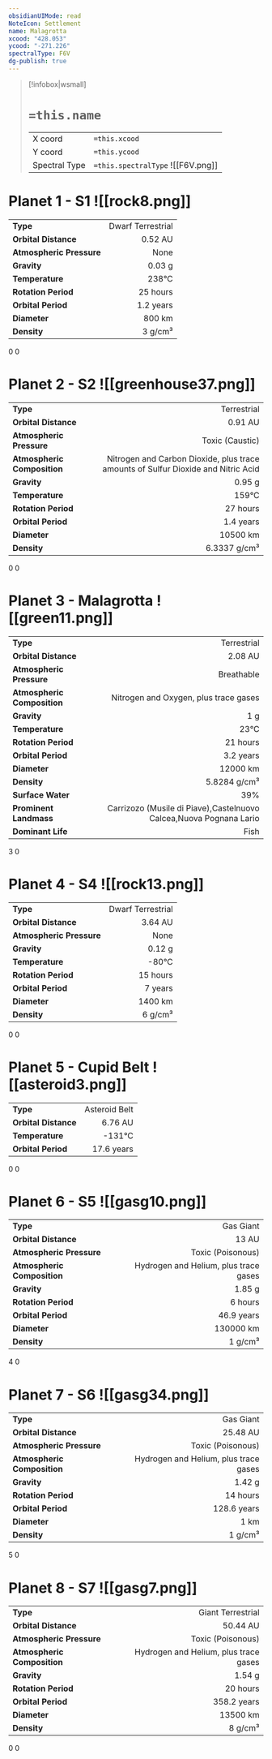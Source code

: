 ```yaml
---
obsidianUIMode: read
NoteIcon: Settlement
name: Malagrotta
xcood: "428.053"
ycood: "-271.226"
spectralType: F6V
dg-publish: true
---
```

> [!infobox|wsmall]
> # `=this.name`
> | | |
> | - | - |
> | X coord | `=this.xcood` |
> | Y coord| `=this.ycood` |
> | Spectral Type | `=this.spectralType` ![[F6V.png]] |

# Planet 1 - S1 ![[rock8.png]]
|                             |                           |
| --------------------------- | -------------------------:|
| **Type**                    |             Dwarf Terrestrial |
| **Orbital Distance**        |   0.52 AU |
| **Atmospheric Pressure**    |       None |
| **Gravity**                 |        0.03 g |
| **Temperature**             |    238°C |
| **Rotation Period**         |  25 hours |
| **Orbital Period** | 1.2 years |
| **Diameter**                |      800 km | 
| **Density**                 |    3 g/cm³ |



0
0



# Planet 2 - S2 ![[greenhouse37.png]]
|                             |                           |
| --------------------------- | -------------------------:|
| **Type**                    |             Terrestrial |
| **Orbital Distance**        |   0.91 AU |
| **Atmospheric Pressure**    |       Toxic (Caustic) |
| **Atmospheric Composition** |      Nitrogen and Carbon Dioxide, plus trace amounts of Sulfur Dioxide and Nitric Acid |
| **Gravity**                 |        0.95 g |
| **Temperature**             |    159°C |
| **Rotation Period**         |  27 hours |
| **Orbital Period** | 1.4 years |
| **Diameter**                |      10500 km | 
| **Density**                 |    6.3337 g/cm³ |



0
0



# Planet 3 - Malagrotta ![[green11.png]]
|                             |                           |
| --------------------------- | -------------------------:|
| **Type**                    |             Terrestrial |
| **Orbital Distance**        |   2.08 AU |
| **Atmospheric Pressure**    |       Breathable |
| **Atmospheric Composition** |      Nitrogen and Oxygen, plus trace gases |
| **Gravity**                 |        1 g |
| **Temperature**             |    23°C |
| **Rotation Period**         |  21 hours |
| **Orbital Period** | 3.2 years |
| **Diameter**                |      12000 km | 
| **Density**                 |    5.8284 g/cm³ |
| **Surface Water**           |           39% | 
| **Prominent Landmass**      |         Carrizozo (Musile di Piave),Castelnuovo Calcea,Nuova Pognana Lario | 
| **Dominant Life**           |         Fish |



3
0



# Planet 4 - S4 ![[rock13.png]]
|                             |                           |
| --------------------------- | -------------------------:|
| **Type**                    |             Dwarf Terrestrial |
| **Orbital Distance**        |   3.64 AU |
| **Atmospheric Pressure**    |       None |
| **Gravity**                 |        0.12 g |
| **Temperature**             |    -80°C |
| **Rotation Period**         |  15 hours |
| **Orbital Period** | 7 years |
| **Diameter**                |      1400 km | 
| **Density**                 |    6 g/cm³ |



0
0



# Planet 5 - Cupid Belt ![[asteroid3.png]]
|                             |                           |
| --------------------------- | -------------------------:|
| **Type**                    |             Asteroid Belt |
| **Orbital Distance**        |   6.76 AU |
| **Temperature**             |    -131°C |
| **Orbital Period** | 17.6 years |



0
0



# Planet 6 - S5 ![[gasg10.png]]
|                             |                           |
| --------------------------- | -------------------------:|
| **Type**                    |             Gas Giant |
| **Orbital Distance**        |   13 AU |
| **Atmospheric Pressure**    |       Toxic (Poisonous) |
| **Atmospheric Composition** |      Hydrogen and Helium, plus trace gases |
| **Gravity**                 |        1.85 g |
| **Rotation Period**         |  6 hours |
| **Orbital Period** | 46.9 years |
| **Diameter**                |      130000 km | 
| **Density**                 |    1 g/cm³ |



4
0



# Planet 7 - S6 ![[gasg34.png]]
|                             |                           |
| --------------------------- | -------------------------:|
| **Type**                    |             Gas Giant |
| **Orbital Distance**        |   25.48 AU |
| **Atmospheric Pressure**    |       Toxic (Poisonous) |
| **Atmospheric Composition** |      Hydrogen and Helium, plus trace gases |
| **Gravity**                 |        1.42 g |
| **Rotation Period**         |  14 hours |
| **Orbital Period** | 128.6 years |
| **Diameter**                |      1 km | 
| **Density**                 |    1 g/cm³ |



5
0



# Planet 8 - S7 ![[gasg7.png]]
|                             |                           |
| --------------------------- | -------------------------:|
| **Type**                    |             Giant Terrestrial |
| **Orbital Distance**        |   50.44 AU |
| **Atmospheric Pressure**    |       Toxic (Poisonous) |
| **Atmospheric Composition** |      Hydrogen and Helium, plus trace gases |
| **Gravity**                 |        1.54 g |
| **Rotation Period**         |  20 hours |
| **Orbital Period** | 358.2 years |
| **Diameter**                |      13500 km | 
| **Density**                 |    8 g/cm³ |



0
0



